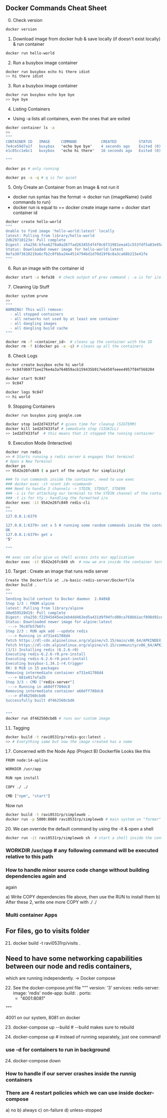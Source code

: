 ## Docker Commands Cheat Sheet

0. Check version
```sh 
docker version
```
1. Download image from docker hub & save locally (if doesn't exist locally) & run container
```sh
docker run hello-world 
```

2. Run a busybox image container
```sh
docker run busybox echo hi there idiot
>> hi there idiot
```

3. Run a busybox image container
```sh
docker run busybox echo bye bye
>> bye bye
```

4. Listing Containers
* Using -a lists all containers, even the ones that are exited
```sh
docker container ls -a  
>>
"""
CONTAINER ID   IMAGE     COMMAND           CREATED          STATUS                      PORTS     NAMES
7e4ce59d7a1f   busybox   "echo bye bye"    4 seconds ago    Exited (0) 3 seconds ago              nostalgic_edison
e1c85cc1ebc1   busybox   "echo hi there"   16 seconds ago   Exited (0) 15 seconds ago             infallible_wilson

"""

docker ps # only running

docker ps -a -q # q is for quiet
```

5. Only Create an Container from an Image & not run it
* docker run syntax has the format -> docker run {imageName} {valid commands to run}
* docker run is equal to == docker create image name + docker start container id
```sh
docker create hello-world 
"""
Unable to find image 'hello-world:latest' locally
latest: Pulling from library/hello-world
2db29710123e: Pull complete 
Digest: sha256:bfea6278a0a267fad2634554f4f0c6f31981eea41c553fdf5a83e95a41d40c38
Status: Downloaded newer image for hello-world:latest
9efa38f3610219a6cfb2c0fbba24e4514794bd1d70d19f8c8a3ca68b215e41fe
"""
```

6. Run an image with the container id
```sh
docker start -a 9efa38  # check output of prev command ; -a is for i/o
```


7. Cleaning Up Stuff
```sh
docker system prune
>>
"""
WARNING! This will remove:
  - all stopped containers
  - all networks not used by at least one container
  - all dangling images
  - all dangling build cache
"""

docker rm -f <container_id>  # cleans up the container with the ID
docker rm -f $(docker ps -a -q) # cleans up all the containers
```

8. Check Logs
```sh
docker create busybox echo hi world
>> 9c847d69771ee276e4a3a764859acb159435b917e6450feeee4957f84f568204

docker start 9c847
>> 9c847

docker logs 9c847
>> hi world

```

9. Stopping Containers
```sh
docker run busybox ping google.com

docker stop 1ed2d7433faf # gives time for cleanup (SIGTERM)
docker kill 1ed2d7433faf # immediate stop (SIGKILL)
>> 1ed2d7433faf  # this means that it stopped the running container

```

9. Execution Mode (Interactive)
```sh
docker run redis
>> # Starts running a redis server & engages that terminal
# Open a New Terminal
docker ps
>> 9542e26fc849 ( a part of the output for simplicity)

### To run commands inside the container, need to use exec
### docker exec -it <cont id> <command> 
### Need to handle 3 channels -> STDIN, STDOUT, STDERR
### -i is for attaching our terminal to the STDIN channel of the container
### -t is for tty ; handling the formatted i/o
docker exec -it 9542e26fc849 redis-cli 
>>
"""
127.0.0.1:6379

127.0.0.1:6379> set x 5 # running some random commands inside the container
OK
127.0.0.1:6379> get x
"5"

"""

## exec can also give us shell access into our application
docker exec -it 9542e26fc849 sh  # now we are inside the container terminal; ctrl-D for exit

```

10. Target : Create an image that runs redis server

```sh
Create the Dockerfile at ./a-basic-redis-server/Dockerfile
docker build .
>>
"""
Sending build context to Docker daemon  2.048kB
Step 1/3 : FROM alpine
latest: Pulling from library/alpine
40e059520d19: Pull complete 
Digest: sha256:f22945d45ee2eb4dd463ed5a431d9f04fcd80ca768bb1acf898d91ce51f7bf04
Status: Downloaded newer image for alpine:latest
 ---> 76c8fb57b6fc
Step 2/3 : RUN apk add --update redis
 ---> Running in e731e41708d4
fetch https://dl-cdn.alpinelinux.org/alpine/v3.15/main/x86_64/APKINDEX.tar.gz
fetch https://dl-cdn.alpinelinux.org/alpine/v3.15/community/x86_64/APKINDEX.tar.gz
(1/1) Installing redis (6.2.6-r0)
Executing redis-6.2.6-r0.pre-install
Executing redis-6.2.6-r0.post-install
Executing busybox-1.34.1-r4.trigger
OK: 8 MiB in 15 packages
Removing intermediate container e731e41708d4
 ---> 681e017afa2b
Step 3/3 : CMD ["redis-server"]
 ---> Running in a60dff789dc8
Removing intermediate container a60dff789dc8
 ---> df462560cbd6
Successfully built df462560cbd6


"""
docker run df462560cbd6 # runs our custom image

```

11. Tagging
```sh
docker build -t ravi0531rp/redis-gcc:latest .
>> # Everything same but now the image created has a name

```


17. Concerned with the Node App (Project B)
Dockerfile Looks like this
```sh
FROM node:14-apline

WORKDIR /usr/app

RUN npm install

COPY ./ ./

CMD ["npm", "start"]

```
Now run
```sh
docker build -t ravi0531rp/simpleweb .
docker run -p 5000:8080 ravi0531rp/simpleweb # main system on "former" or listen on 5000, docker port on "latter" or publish/redirect on 8080  # node server
```


20. We can override the default command by using the -it & open a shell
```sh
docker run -it ravi0531rp/simpleweb sh  # start a shell inside the container

```

### WORKDIR /usr/app # any following command will be executed relative to this path

### How to handle minor source code change without building dependencies again and
again

a) Write COPY dependencies file above, then use the RUN to install them
b) After these 2, write one more COPY with ./ ./









### Multi container Apps

## For files, go to visits folder

21) docker build -t ravi0531rp/visits .

## Need to have some networking capabilities between our node and redis containers,
which are running independently. -> Docker compose

22) See the docker-compose.yml file
"""
version: '3'
services: 
  redis-server:
    image: 'redis'
  node-app:
    build: .
    ports:
      - "4001:8081"

"""

4001 on our system, 8081 on docker

23) docker-compose up --build # --build makes sure to rebuild

23) docker-compose up # instead of running separately, just one command!
### use -d for containers to run in background

24) docker-compose down

### How to handle if our server crashes inside the runnig containers
### There are 4 restart policies which we can use inside docker-compose
a) no b) always c) on-failure d) unless-stopped